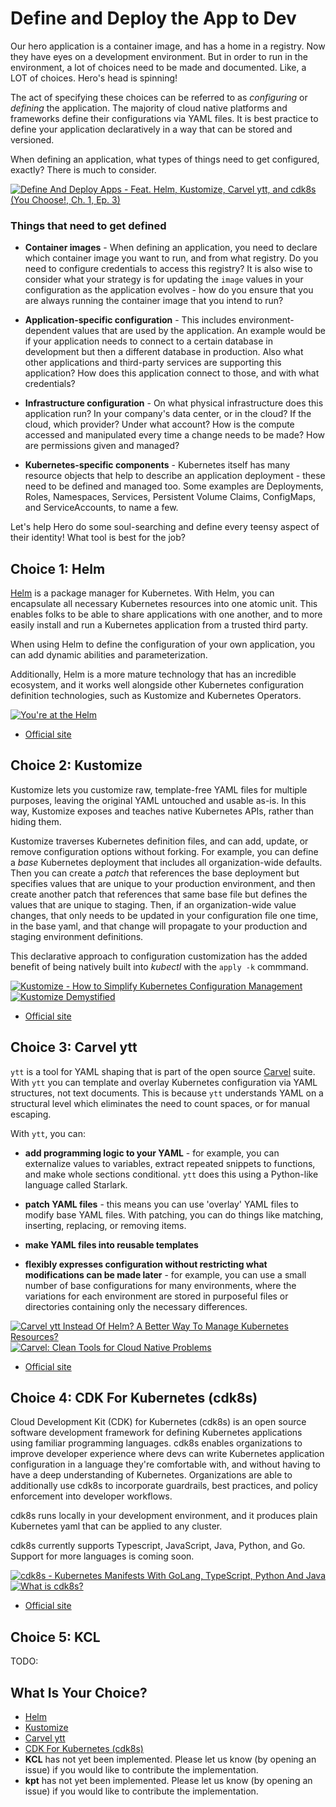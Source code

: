 # Define and Deploy the App to Dev

Our hero application is a container image, and has a home in a registry. Now they have eyes on a development environment. But in order to run in the environment, a lot of choices need to be made and documented. Like, a LOT of choices. Hero's head is spinning!

The act of specifying these choices can be referred to as *configuring* or *defining* the application. The majority of cloud native platforms and frameworks define their configurations via YAML files.  It is best practice to define your application declaratively in a way that can be stored and versioned.

When defining an application, what types of things need to get configured, exactly? There is much to consider. 

[![Define And Deploy Apps - Feat. Helm, Kustomize, Carvel ytt, and cdk8s (You Choose!, Ch. 1, Ep. 3)](https://img.youtube.com/vi/QwU3JmjyKoM/0.jpg)](https://youtu.be/QwU3JmjyKoM)

### Things that need to get defined

* **Container images** - When defining an application, you need to declare which container image you want to run, and from what registry. Do you need to configure credentials to access this registry? It is also wise to consider what your strategy is for updating the `image` values in your configuration as the application evolves - how do you ensure that you are always running the container image that you intend to run?

* **Application-specific configuration** - This includes environment-dependent values that are used by the application. An example would be if your application needs to connect to a certain database in development but then a different database in production. Also what other applications and third-party services are supporting this application? How does this application connect to those, and with what credentials?

* **Infrastructure configuration** - On what physical infrastructure does this application run? In your company's data center, or in the cloud?  If the cloud, which provider? Under what account? How is the compute accessed and manipulated every time a change needs to be made? How are permissions given and managed?

* **Kubernetes-specific components** - Kubernetes itself has many resource objects that help to describe an application deployment - these need to be defined and managed too. Some examples are Deployments, Roles, Namespaces, Services, Persistent Volume Claims, ConfigMaps, and ServiceAccounts, to name a few.

Let's help Hero do some soul-searching and define every teensy aspect of their identity! What tool is best for the job?

## Choice 1: Helm

[Helm](https://helm.sh/) is a package manager for Kubernetes. With Helm, you can encapsulate all necessary Kubernetes resources into one atomic unit. This enables folks to be able to share applications with one another, and to more easily install and run a Kubernetes application from a trusted third party.

When using Helm to define the configuration of your own application, you can add dynamic abilities and parameterization. 

Additionally, Helm is a more mature technology that has an incredible ecosystem, and it works well alongside other Kubernetes configuration definition technologies, such as Kustomize and Kubernetes Operators.  

[![You're at the Helm](https://img.youtube.com/vi/oPIiX6vyih8/0.jpg)](https://youtu.be/oPIiX6vyih8)
* [Official site](https://helm.sh)

## Choice 2: Kustomize

Kustomize lets you customize raw, template-free YAML files for multiple purposes, leaving the original YAML untouched and usable as-is. In this way, Kustomize exposes and teaches native Kubernetes APIs, rather than hiding them.

Kustomize traverses Kubernetes definition files, and can add, update, or remove configuration options without forking. For example, you can define a *base* Kubernetes deployment that includes all organization-wide defaults. Then you can create a *patch* that references the base deployment but specifies values that are unique to your production environment, and then create another patch that references that same base file but defines the values that are unique to staging. Then, if an organization-wide value changes, that only needs to be updated in your configuration file one time, in the base yaml, and that change will propagate to your production and staging environment definitions.

This declarative approach to configuration customization has the added benefit of being natively built into *kubectl* with the `apply -k` commmand.  

[![Kustomize - How to Simplify Kubernetes Configuration Management](https://img.youtube.com/vi/Twtbg6LFnAg/0.jpg)](https://youtu.be/Twtbg6LFnAg)
[![Kustomize Demystified](https://img.youtube.com/vi/ZI7rsQ2LLHs/0.jpg)](https://youtu.be/ZI7rsQ2LLHs)
* [Official site](https://kustomize.io)

## Choice 3: Carvel ytt

`ytt` is a tool for YAML shaping that is part of the open source [Carvel](https://carvel.dev/) suite. With `ytt` you can template and overlay Kubernetes configuration via YAML structures, not text documents. This is because `ytt` understands YAML on a structural level which eliminates the need to count spaces, or for manual escaping.

With `ytt`, you can:
* **add programming logic to your YAML** - for example, you can externalize values to variables, extract repeated snippets to functions, and make whole sections conditional. `ytt` does this using a Python-like language called Starlark. 

* **patch YAML files** - this means you can use 'overlay' YAML files to modify base YAML files. With patching, you can do things like matching, inserting, replacing, or removing items.

* **make YAML files into reusable templates**

* **flexibly expresses configuration without restricting what modifications can be made later** - for example, you can use a small number of base configurations for many environments, where the variations for each environment are stored in purposeful files or directories containing only the necessary differences.

[![Carvel ytt Instead Of Helm? A Better Way To Manage Kubernetes Resources?](https://img.youtube.com/vi/DLnXkH2keNg/0.jpg)](https://youtu.be/DLnXkH2keNg)
[![Carvel: Clean Tools for Cloud Native Problems](https://img.youtube.com/vi/gsyGOv_Nwb0/0.jpg)](https://via.vmw.com/carvel)
* [Official site](https://carvel.dev)

## Choice 4: CDK For Kubernetes (cdk8s)

Cloud Development Kit (CDK) for Kubernetes (cdk8s) is an open source software development framework for defining Kubernetes applications using familiar programming languages. cdk8s enables organizations to improve developer experience where devs can write Kubernetes application configuration in a language they're comfortable with, and without having to have a deep understanding of Kubernetes. Organizations are able to additionally use cdk8s to incorporate guardrails, best practices, and policy enforcement into developer workflows. 

cdk8s runs locally in your development environment, and it produces plain Kubernetes yaml that can be applied to any cluster.  

cdk8s currently supports Typescript, JavaScript, Java, Python, and Go. Support for more languages is coming soon. 

[![cdk8s - Kubernetes Manifests With GoLang, TypeScript, Python And Java](https://img.youtube.com/vi/F2DKtax0NLU/0.jpg)](https://youtu.be/F2DKtax0NLU)
[![What is cdk8s?](https://img.youtube.com/vi/GCZgLmksJW8/0.jpg)](https://youtu.be/GCZgLmksJW8)
* [Official site](https://cdk8s.io)

## Choice 5: KCL

TODO:

## What Is Your Choice?

* [Helm](helm.md)
* [Kustomize](kustomize.md)
* [Carvel ytt](carvel-ytt.md)
* [CDK For Kubernetes (cdk8s)](cdk8s.md)
* **KCL** has not yet been implemented. Please let us know (by opening an issue) if you would like to contribute the implementation.
* **kpt** has not yet been implemented. Please let us know (by opening an issue) if you would like to contribute the implementation.
